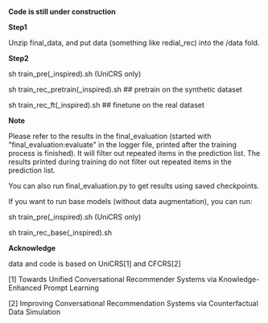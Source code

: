 **Code is still under construction**

**Step1**

Unzip final_data, and put data (something like redial_rec) into the /data fold.

**Step2**

sh train_pre(_inspired).sh (UniCRS only)

sh train_rec_pretrain(_inspired).sh ## pretrain on the synthetic dataset

sh train_rec_ft(_inspired).sh ## finetune on the real dataset

**Note** 

Please refer to the results in the final_evaluation (started with "final_evaluation:evaluate" in the logger file, printed after the training process is finished). It will filter out repeated items in the prediction list. The results printed during training do not filter out repeated items in the prediction list.

You can also run final_evaluation.py to get results using saved checkpoints.

If you want to run base models (without data augmentation), you can run:

sh train_pre(_inspired).sh (UniCRS only)

sh train_rec_base(_inspired).sh

**Acknowledge**

data and code is based on UniCRS[1] and CFCRS[2]

[1] Towards Unified Conversational Recommender Systems via Knowledge-Enhanced Prompt Learning

[2] Improving Conversational Recommendation Systems via Counterfactual Data Simulation